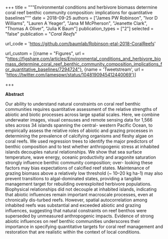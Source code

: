 +++
title = """Environmental conditions and herbivore biomass determine coral
reef benthic community composition: implications for quantitative
baselines"""
date = 2018-09-25
authors = ["James PW Robinson", "Ivor D Williams", "Lauren A Yeager", "Jana M McPherson", "Jeanette Clark", "Thomas A Oliver", "Julia K Baum"]
publication_types = ["2"]
selected = "false"
publication = "*Coral Reefs*"

url_code = 'https://github.com/baumlab/Robinson-etal-2018-CoralReefs'

url_custom = [{name = "Figures", url = "https://figshare.com/articles/Environmental_conditions_and_herbivore_biomass_determine_coral_reef_benthic_community_composition_implications_for_quantitative_baselines/7294724"}, {name = 'Tweetstream', url = 'https://twitter.com/jamespwr/status/1048190945412440069'}]

+++
<script type='text/javascript' src='https://d1bxh8uas1mnw7.cloudfront.net/assets/embed.js'></script>

<div data-badge-details="right" data-badge-type="medium-donut" data-doi="10.1007/s00338-018-01737-w" data-hide-no-mentions="true" class="altmetric-embed"></div>

**Abstract**

Our ability to understand natural constraints on coral reef benthic communities requires quantitative assessment of the relative strengths of abiotic and biotic processes across large spatial scales. Here, we combine underwater images, visual censuses and remote sensing data for 1,566 sites across 34 islands spanning the central- western Pacific Ocean, to empirically assess the relative roles of abiotic and grazing processes in determining the prevalence of calcifying organisms and fleshy algae on coral reefs. We used regression trees to identify the major predictors of benthic composition and to test whether anthropogenic stress at inhabited islands decouples natural relationships. We show that sea surface temperature, wave energy, oceanic productivity and aragonite saturation strongly influence benthic community composition; over- looking these factors may bias expectations of calcified reef states. Maintenance of grazing biomass above a relatively low threshold (~ 10–20 kg ha-1) may also prevent transitions to algal-dominated states, providing a tangible management target for rebuilding overexploited herbivore populations. Biophysical relationships did not decouple at inhabited islands, indicating that abiotic influences remain important macroscale processes, even at chronically dis-turbed reefs. However, spatial autocorrelation among inhabited reefs was substantial and exceeded abiotic and grazing influences, suggesting that natural constraints on reef benthos were superseded by unmeasured anthropogenic impacts. Evidence of strong abiotic influences on reef benthic communities underscores their importance in specifying quantitative targets for coral reef management and restoration that are realistic within the context of local conditions. 
